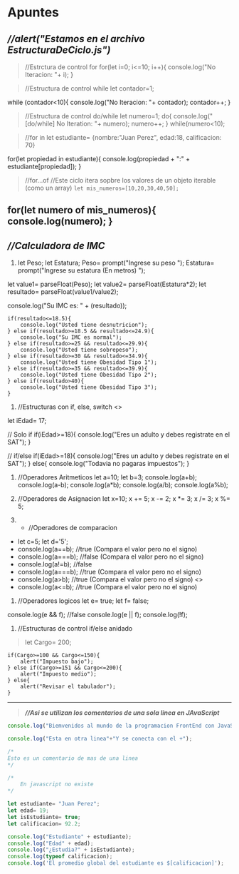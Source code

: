 # Apuntes

## **_//alert("Estamos en el archivo EstructuraDeCiclo.js")_**

> //Estrctura de control for
for(let i=0; i<=10; i++){
    console.log("No Iteracion: "+ i);
}

> //Estructura de control while
let contador=1;

while (contador<10){
    console.log("No Iteracion: "+ contador);
    contador++;
}

> //Estructura de control do/while
let numero=1;
do{
    console.log(" [do/while] No Iteration: "+ numero);
    numero++;
} while(numero<10);

> //for in
let estudiante= {nombre:"Juan Perez", edad:18, calificacion: 70}

for(let propiedad in estudiante){
    console.log(propiedad + ":" + estudiante[propiedad]);
}

> //for...of
> //Este ciclo itera sopbre los valores de un objeto iterable (como un array)
`let mis_numeros=[10,20,30,40,50];`

for(let numero of mis_numeros){
    console.log(numero);
}
--- 

## **_//Calculadora de IMC_**

1. let Peso;
let Estatura;
    Peso= prompt("Ingrese su peso ");
    Estatura= prompt("Ingrese su estatura (En metros) ");

let value1= parseFloat(Peso);
let value2= parseFloat(Estatura*2);
let resultado= parseFloat(value1/value2);

 console.log("Su IMC es: " + (resultado));

    if(resultado<=18.5){
        console.log("Usted tiene desnutricion");
    } else if(resultado>=18.5 && resultado<=24.9){
        console.log("Su IMC es normal");
    } else if(resultado>=25 && resultado<=29.9){
        console.log("Usted tiene sobrepeso");
    } else if(resultado>=30 && resultado<=34.9){
        console.log("Usted tiene Obesidad Tipo 1");
    } else if(resultado>=35 && resultado<=39.9){
        console.log("Usted tiene Obesidad Tipo 2");
    } else if(resultado>40){
        console.log("Usted tiene Obesidad Tipo 3");
    }

1. //Estructuras con if, else, switch <>

let iEdad= 17;

// Solo if
    if(iEdad>=18){
        console.log("Eres un adulto y debes registrate en el SAT");
    }

// if/else
    if(iEdad>=18){
    console.log("Eres un adulto y debes registrate en el SAT");
    } else{
    console.log("Todavia no pagaras impuestos");
    }

1. //Operadores Aritmeticos
let a=10;
let b=3;
console.log(a+b);
console.log(a-b);
console.log(a*b);
console.log(a/b);
console.log(a%b);

1. //Operadores de Asignacion
let x=10;
x += 5;
x -= 2;
x *= 3;
x /= 3;
x %= 5;

1. - //Operadores de comparacion
- let c=5; let d='5';
- console.log(a==b); //true (Compara el valor pero no el signo)
- console.log(a===b); //false (Compara el valor pero no el signo)
- console.log(a!=b); //false
- console.log(a===b); //true (Compara el valor pero no el signo)
- console.log(a>b); //true (Compara el valor pero no el signo) <>
- console.log(a<=b); //true (Compara el valor pero no el signo)

1. //Operadores logicos
let e= true;
let f= false;

console.log(e && f); //false
console.log(e || f);
console.log(!f);

1. //Estructuras de control if/else anidado
> let Cargo= 200;

    if(Cargo>=100 && Cargo<=150){
        alert("Impuesto bajo");
    } else if(Cargo>=151 && Cargo<=200){
        alert("Impuesto medio");
    } else{
        alert("Revisar el tabulador");
    }
---

> **_//Asi se utilizan los comentarios de una sola linea en JAvaScript_**

```js
console.log("Biemvenidos al mundo de la programacion FrontEnd con JavaScript");

console.log("Esta en otra linea"+"Y se conecta con el +");

/*
Esto es un comentario de mas de una linea
*/

/*
    En javascript no existe 
*/

let estudiante= "Juan Perez";
let edad= 19;
let isEstudiante= true;
let calificacion= 92.2;

console.log("Estudiante" + estudiante);
console.log("Edad" + edad);
console.log("¿Estudia?" + isEstudiante);
console.log(typeof calificacion);
console.log('El promedio global del estudiante es $[calificacion]');
```